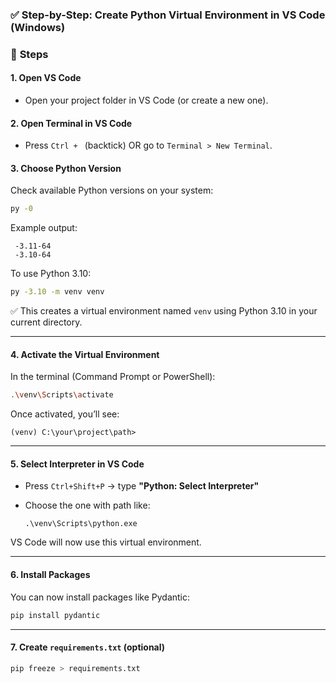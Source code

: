 ### ✅ **Step-by-Step: Create Python Virtual Environment in VS Code (Windows)**

### 🔁 **Steps**

#### **1. Open VS Code**

* Open your project folder in VS Code (or create a new one).

#### **2. Open Terminal in VS Code**

* Press `Ctrl + ` (backtick) OR go to `Terminal > New Terminal`.

#### **3. Choose Python Version**

Check available Python versions on your system:

```bash
py -0
```

Example output:

```
 -3.11-64
 -3.10-64
```

To use Python 3.10:

```bash
py -3.10 -m venv venv
```

✅ This creates a virtual environment named `venv` using Python 3.10 in your current directory.

---

#### **4. Activate the Virtual Environment**

In the terminal (Command Prompt or PowerShell):

```bash
.\venv\Scripts\activate
```

Once activated, you’ll see:

```
(venv) C:\your\project\path>
```

---

#### **5. Select Interpreter in VS Code**

* Press `Ctrl+Shift+P` → type **"Python: Select Interpreter"**
* Choose the one with path like:

  ```
  .\venv\Scripts\python.exe
  ```

VS Code will now use this virtual environment.

---

#### **6. Install Packages**

You can now install packages like Pydantic:

```bash
pip install pydantic
```

---

#### **7. Create `requirements.txt` (optional)**

```bash
pip freeze > requirements.txt
```

